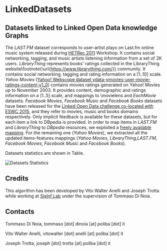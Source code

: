 # LinkedDatasets

## Datasets linked to Linked Open Data knowledge Graphs

The _LAST.FM_ dataset corresponds to user-artist plays on Last.fm online music system released during [HETRec 2011](http://ir.ii.uam.es/hetrec2011/) Workshop. It contains social networking, tagging, and music artists listening information from a set of 2K users. _LibraryThing_ represents books' ratings collected in the LibraryThing website\footnote{\url{https://www.librarything.com/}} community. It contains social networking, tagging and rating information on a [1..10] scale. _Yahoo Movies_ ([Yahoo! Webscope dataset ydata-ymovies-user-movie-ratings-content-v1\_0](http://research.yahoo.com/Academic\_Relations)) contains movies ratings generated on Yahoo! Movies up to November 2003. It provides content, demographic and ratings information on a [1..5] scale, and mappings to \movielens and _EachMovie_ datasets. _Facebook Movies_, _Facebook Music_ and _Facebook Books_ datasets have been released for the [Linked Open Data challenge co-located with ESWC 2015](https://2015.eswc-conferences.org/program/semwebeval.html), and they refer to movies, music and books domains respectively. Only implicit feedback is available for these datasets, but for each item a link to DBpedia is provided. In order to map items in _LAST.FM_ and _LibraryThing_ to _DBpedia_ resources, we exploited a [freely available mapping](https://github.com/sisinflab/LODrecsys-datasets). For the remaining one (_Yahoo Movies_),  we extracted all the updated items-features mappings (_Yahoo Movies_, _LibraryThing_,_LAST.FM_, _Facebook Movies_, _Facebook Music_ and _Facebook Books_).

Datasets statistics are shown in Table.

![Datasets Statistics](https://github.com/vitowalteranelli/LinkedDatasets/blob/master/imgs/datasetsStatistics.png)

<!-- 
## Reference
If you publish research that uses LinkedDatasets please use:
~~~
This work is currently under review
~~~
The full paper describing the overall approach WILL BE available here [PDF](link)
-->

## Credits
This algorithm has been developed by Vito Walter Anelli and Joseph Trotta while working at [SisInf Lab](http://sisinflab.poliba.it) under the supervision of Tommaso Di Noia.  

## Contacts

   Tommaso Di Noia, tommaso [dot] dinoia [at] poliba [dot] it  
   
   Vito Walter Anelli, vitowalter [dot] anelli [at] poliba [dot] it 
   
   Joseph Trotta, joseph [dot] trotta [at] poliba [dot] it 

